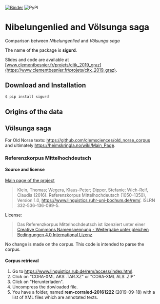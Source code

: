 [![Binder](https://mybinder.org/badge_logo.svg)](https://mybinder.org/v2/gh/clemsciences/comparison_sigurdr_siegfried.git/master) ![PyPI](https://img.shields.io/pypi/v/sigurd)

# Nibelungenlied and Völsunga saga

Comparison between *Nibelungenlied* and *Völsunga saga*

The name of the package is **sigurd**.

Slides and code are available at [www.clementbesnier.fr/projets/cltk_2019_graz](https://www.clementbesnier.fr/projets/cltk_2019_graz).

## Download and Installation

```bash
$ pip install sigurd
```

## Origins of the data
## Völsunga saga

For Old Norse texts: https://github.com/clemsciences/old_norse_corpus and ultimately https://heimskringla.no/wiki/Main_Page.

### Referenzkorpus Mittelhochdeutsch

#### Source and license
[Main page of the project](https://www.linguistics.rub.de/rem/access/index.html)

> Klein, Thomas; Wegera, Klaus-Peter; Dipper, Stefanie; Wich-Reif, Claudia (2016). Referenzkorpus Mittelhochdeutsch (1050–1350), Version 1.0, https://www.linguistics.ruhr-uni-bochum.de/rem/. ISLRN 332-536-136-099-5.

License: 

> Das Referenzkorpus Mittelhochdeutsch ist lizenziert unter einer [Creative Commons Namensnennung - Weitergabe unter gleichen Bedingungen 4.0 International Lizenz](https://creativecommons.org/licenses/by-sa/4.0/).

No change is made on the corpus. This code is intended to parse the corpus.

#### Corpus retrieval

1. Go to https://www.linguistics.rub.de/rem/access/index.html.
2. Click on "CORA-XML AKS .TAR.XZ" or "CORA-XML ALS .ZIP"
3. Click on "Herunterladen".
4. Uncompress the dowloaded file.
5. You have a folder, named **rem-corraled-20161222** (2019-09-18) with a list of XML files which are annotated texts.

